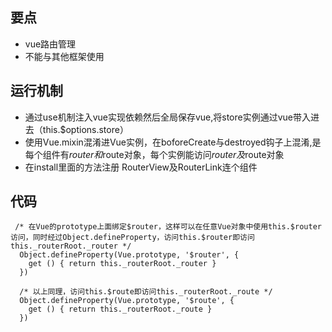 ## 要点
- vue路由管理
- 不能与其他框架使用


## 运行机制
- 通过use机制注入vue实现依赖然后全局保存vue,将store实例通过vue带入进去（this.$options.store）
- 使用Vue.mixin混淆进Vue实例，在boforeCreate与destroyed钩子上混淆,是每个组件有$router和$route对象，每个实例能访问$router及$route对象
- 在install里面的方法注册 RouterView及RouterLink连个组件





## 代码
```
 /* 在Vue的prototype上面绑定$router，这样可以在任意Vue对象中使用this.$router访问，同时经过Object.defineProperty，访问this.$router即访问this._routerRoot._router */
  Object.defineProperty(Vue.prototype, '$router', {
    get () { return this._routerRoot._router }
  })

  /* 以上同理，访问this.$route即访问this._routerRoot._route */
  Object.defineProperty(Vue.prototype, '$route', {
    get () { return this._routerRoot._route }
  })
```